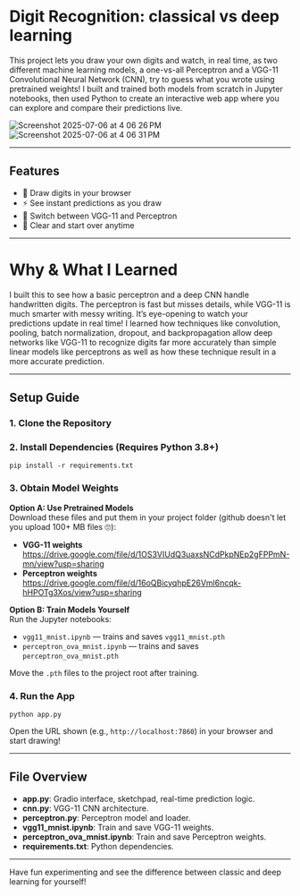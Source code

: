 # Digit Recognition: classical vs deep learning

This project lets you draw your own digits and watch, in real time, as two different machine learning models, a one-vs-all Perceptron and a VGG-11 Convolutional Neural Network (CNN), try to guess what you wrote using pretrained weights! I built and trained both models from scratch in Jupyter notebooks, then used Python to create an interactive web app where you can explore and compare their predictions live.

![Screenshot 2025-07-06 at 4 06 26 PM](https://github.com/user-attachments/assets/e396da01-07f2-48b5-9235-a90fb98e64ea)
![Screenshot 2025-07-06 at 4 06 31 PM](https://github.com/user-attachments/assets/1886029a-0fd3-4469-ac26-775a596298fa)

---

## Features

- 🎨 Draw digits in your browser
- ⚡ See instant predictions as you draw
- 🔄 Switch between VGG-11 and Perceptron
- 🧹 Clear and start over anytime

---

# Why & What I Learned 

I built this to see how a basic perceptron and a deep CNN handle handwritten digits. The perceptron is fast but misses details, while VGG-11 is much smarter with messy writing. It’s eye-opening to watch your predictions update in real time! I learned how techniques like convolution, pooling, batch normalization, dropout, and backpropagation allow deep networks like VGG-11 to recognize digits far more accurately than simple linear models like perceptrons as well as how these technique result in a more accurate prediction. 

---

## Setup Guide

### 1. Clone the Repository

### 2. Install Dependencies (Requires Python 3.8+)  

`pip install -r requirements.txt`

### 3. Obtain Model Weights

**Option A: Use Pretrained Models**  
Download these files and put them in your project folder (github doesn't let you upload 100+ MB files 🙄):

- **VGG-11 weights**  
  https://drive.google.com/file/d/1OS3VIUdQ3uaxsNCdPkpNEp2gFPPmN-mn/view?usp=sharing  
- **Perceptron weights**  
  https://drive.google.com/file/d/16oQBicyqhpE26Vml6ncqk-hHPOTg3Xos/view?usp=sharing  

**Option B: Train Models Yourself**  
Run the Jupyter notebooks:
- `vgg11_mnist.ipynb` — trains and saves `vgg11_mnist.pth`
- `perceptron_ova_mnist.ipynb` — trains and saves `perceptron_ova_mnist.pth`

Move the `.pth` files to the project root after training.

### 4. Run the App

`python app.py`

Open the URL shown (e.g., `http://localhost:7860`) in your browser and start drawing!

---

## File Overview

- **app.py**: Gradio interface, sketchpad, real-time prediction logic.
- **cnn.py**: VGG-11 CNN architecture.
- **perceptron.py**: Perceptron model and loader.
- **vgg11_mnist.ipynb**: Train and save VGG-11 weights.
- **perceptron_ova_mnist.ipynb**: Train and save Perceptron weights.
- **requirements.txt**: Python dependencies.

---

Have fun experimenting and see the difference between classic and deep learning for yourself!


